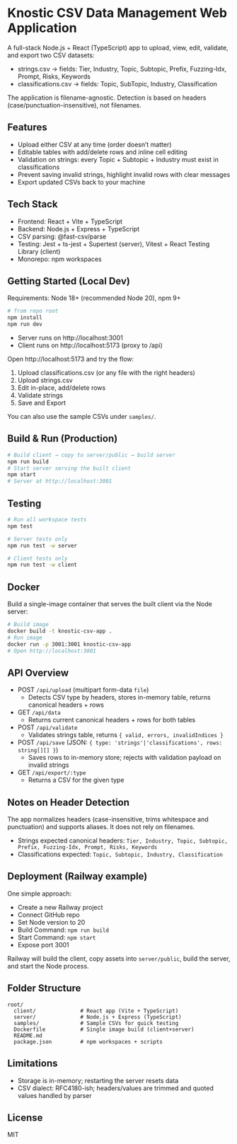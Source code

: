 # Knostic CSV Data Management Web Application

A full-stack Node.js + React (TypeScript) app to upload, view, edit, validate, and export two CSV datasets:

- strings.csv → fields: Tier, Industry, Topic, Subtopic, Prefix, Fuzzing-Idx, Prompt, Risks, Keywords
- classifications.csv → fields: Topic, SubTopic, Industry, Classification

The application is filename-agnostic. Detection is based on headers (case/punctuation-insensitive), not filenames.

## Features

- Upload either CSV at any time (order doesn’t matter)
- Editable tables with add/delete rows and inline cell editing
- Validation on strings: every Topic + Subtopic + Industry must exist in classifications
- Prevent saving invalid strings, highlight invalid rows with clear messages
- Export updated CSVs back to your machine

## Tech Stack

- Frontend: React + Vite + TypeScript
- Backend: Node.js + Express + TypeScript
- CSV parsing: @fast-csv/parse
- Testing: Jest + ts-jest + Supertest (server), Vitest + React Testing Library (client)
- Monorepo: npm workspaces

## Getting Started (Local Dev)

Requirements: Node 18+ (recommended Node 20), npm 9+

```bash
# from repo root
npm install
npm run dev
```

- Server runs on http://localhost:3001
- Client runs on http://localhost:5173 (proxy to /api)

Open http://localhost:5173 and try the flow:

1) Upload classifications.csv (or any file with the right headers)
2) Upload strings.csv
3) Edit in-place, add/delete rows
4) Validate strings
5) Save and Export

You can also use the sample CSVs under `samples/`.

## Build & Run (Production)

```bash
# Build client → copy to server/public → build server
npm run build
# Start server serving the built client
npm start
# Server at http://localhost:3001
```

## Testing

```bash
# Run all workspace tests
npm test

# Server tests only
npm run test -w server

# Client tests only
npm run test -w client
```

## Docker

Build a single-image container that serves the built client via the Node server:

```bash
# Build image
docker build -t knostic-csv-app .
# Run image
docker run -p 3001:3001 knostic-csv-app
# Open http://localhost:3001
```

## API Overview

- POST `/api/upload` (multipart form-data `file`)
  - Detects CSV type by headers, stores in-memory table, returns canonical headers + rows
- GET `/api/data`
  - Returns current canonical headers + rows for both tables
- POST `/api/validate`
  - Validates strings table, returns `{ valid, errors, invalidIndices }`
- POST `/api/save` (JSON: `{ type: 'strings'|'classifications', rows: string[][] }`)
  - Saves rows to in-memory store; rejects with validation payload on invalid strings
- GET `/api/export/:type`
  - Returns a CSV for the given type

## Notes on Header Detection

The app normalizes headers (case-insensitive, trims whitespace and punctuation) and supports aliases. It does not rely on filenames.

- Strings expected canonical headers: `Tier, Industry, Topic, Subtopic, Prefix, Fuzzing-Idx, Prompt, Risks, Keywords`
- Classifications expected: `Topic, Subtopic, Industry, Classification`

## Deployment (Railway example)

One simple approach:

- Create a new Railway project
- Connect GitHub repo
- Set Node version to 20
- Build Command: `npm run build`
- Start Command: `npm start`
- Expose port 3001

Railway will build the client, copy assets into `server/public`, build the server, and start the Node process.

## Folder Structure

```
root/
  client/              # React app (Vite + TypeScript)
  server/              # Node.js + Express (TypeScript)
  samples/             # Sample CSVs for quick testing
  Dockerfile           # Single image build (client+server)
  README.md
  package.json         # npm workspaces + scripts
```

## Limitations

- Storage is in-memory; restarting the server resets data
- CSV dialect: RFC4180-ish; headers/values are trimmed and quoted values handled by parser

## License

MIT
